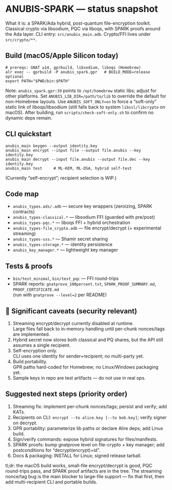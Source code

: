 ANUBIS-SPARK — status snapshot
================================

What it is: a SPARK/Ada hybrid, post-quantum file-encryption toolkit.
Classical crypto via libsodium, PQC via liboqs, with SPARK proofs around the Ada layer.
CLI entry: `src/anubis_main.adb`. Crypto/FFI lives under `src/crypto/**`.

Build (macOS/Apple Silicon today)
---------------------------------
```
# prereqs: GNAT ≥14, gprbuild, libsodium, liboqs (Homebrew)
alr exec -- gprbuild -P anubis_spark.gpr   # BUILD_MODE=release optional
export PATH="$PWD/bin:$PATH"
```

Note: `anubis_spark.gpr:39` points to `/opt/homebrew` static libs; adjust for other platforms.
Set `ANUBIS_LIB_DIR=/path/to/lib` to override the default for non-Homebrew layouts.
Use `ANUBIS_SOFT_ONLY=on` to force a “soft-only” static link of liboqs/libsodium (still falls back to system `libssl/libcrypto` on macOS). After building, run `scripts/check-soft-only.sh` to confirm no dynamic deps remain.

CLI quickstart
--------------
```
anubis_main keygen --output identity.key
anubis_main encrypt --input file --output file.anubis --key identity.key
anubis_main decrypt --input file.anubis --output file.dec --key identity.key
anubis_main test     # ML-KEM, ML-DSA, hybrid self-test
```

(Currently “self-encrypt”; recipient selection is WIP.)

Code map
--------
- `anubis_types.ads/.adb` — secure key wrappers (zeroizing, SPARK contracts)
- `anubis_types-classical.*` — libsodium FFI (guarded with pre/post)
- `anubis_types-pqc.*` — liboqs FFI + hybrid orchestration
- `anubis_types-file_crypto.adb` — file encrypt/decrypt (+ experimental streaming)
- `anubis_types-sss.*` — Shamir secret sharing
- `anubis_types-storage.*` — identity persistence
- `anubis_key_manager.*` — lightweight key manager

Tests & proofs
--------------
- `bin/test_minimal`, `bin/test_pqc` — FFI round-trips
- SPARK reports: `gnatprove_100percent.txt`, `SPARK_PROOF_SUMMARY.md`, `PROOF_CERTIFICATE.md`  
  (run with `gnatprove --level=2` per README)

🚩 Significant caveats (security relevant)
------------------------------------------
1. Streaming encrypt/decrypt currently disabled at runtime.  
   Large files fall back to in-memory handling until per-chunk nonces/tags are implemented.
2. Hybrid secret now stores both classical and PQ shares, but the API still assumes a single recipient.
3. Self-encryption only.  
   CLI uses one identity for sender+recipient; no multi-party yet.
4. Build portability.  
   GPR paths hard-coded for Homebrew; no Linux/Windows packaging yet.
5. Sample keys in repo are test artifacts — do not use in real ops.

Suggested next steps (priority order)
-------------------------------------
1. Streaming fix: implement per-chunk nonces/tags; persist and verify; add KATs.
2. Recipients on CLI: `encrypt --to alice.key [--to bob.key]`; verify signer on decrypt.
3. GPR portability: parameterize lib paths or declare Alire deps; add Linux build.
4. Sign/verify commands: expose hybrid signatures for files/manifests.
5. SPARK proofs: bump gnatprove level on file-crypto + key manager; add postconditions for “decrypt(encrypt)=id”.
6. Docs & packaging: INSTALL for Linux; signed release tarball.

tl;dr: the macOS build works, small-file encrypt/decrypt is good, PQC round-trips pass, and SPARK proof artifacts are in the tree. The streaming nonce/tag bug is the main blocker to large-file support — fix that first, then add multi-recipient CLI and portable builds.
